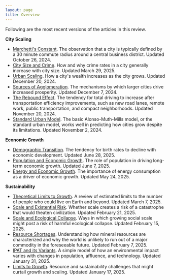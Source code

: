 ```yaml
---
layout: page
title: Overview
---
```

Following are the most recent versions of the articles in this review.

**City Scaling**

- [Marchetti's Constant](/2025-07-05-marchetti). The observation that a city is typically defined by a 30 minute commute radius around a central business district. Updated October 26, 2024.
- [City Size and Crime](/2025-03-29-size-crime). How and why crime rates in a city generally increase with city size. Updated March 29, 2025.
- [Urban Scaling](/2024-12-20-urban-scaling). How a city's wealth increases as the city grows. Updated December 20, 2024.
- [Sources of Agglomeration](/2024-12-07-agglomeration-sources). The mechanisms by which larger cities drive increased prosperity. Updated December 7, 2024.
- [The Rebound Effect](/2024-11-20-rebound). The tendency for total driving to increase after transportation efficiency improvements, such as new road lanes, remote work, public transportation, and compact neighborhoods. Updated November 20, 2024.
- [Standard Urban Model](/2024-11-02-sum). The basic Alonso-Muth-Mills model, or the standard urban model, works well in predicting how cities grow despite its limitations. Updated November 2, 2024.

**Economic Growth**

- [Demographic Transition](/2025-06-28-demographic-transition). The tendency for birth rates to decline with economic development. Updated June 28, 2025.
- [Population and Economic Growth](/2025-06-07-population-growth). The role of population in driving long-term economic growth. Updated June 7, 2025.
- [Energy and Economic Growth](/2025-05-24-energy-growth). The importance of energy consumption as a driver of economic growth. Updated May 24, 2025.

**Sustainability**

- [Theoretical Limits to Growth](/2025-03-07-max-population). A review of estimated limits to the number of people who could live on Earth and beyond. Updated March 7, 2025.
- [Scale and Existential Risk](/2025-02-21-xrisk). Whether scale creates a risk of a catastrophe that would theaten civilization. Updated February 21, 2025.
- [Scale and Ecological Collapse](/2025-02-15-ecological-collapse). Ways in which growing social scale might post a risk of harmful ecological collapse. Updated February 15, 2025.
- [Resource Shortages](/2025-02-07-resource-shortage). Understanding how mineral resources are characterized and why the world is unlikely to run out of a major commodity in the foreseeable future. Updated February 7, 2025.
- [IPAT and its Variants](/2025-01-31-ipat). A simple model of how an environmental impact varies with changes in population, affluence, and technology. Updated January 31, 2025.
- [Limits to Growth](/2025-01-17-limits-to-growth). Resource and sustainability challenges that might curtail growth and scaling. Updated January 17, 2025.





